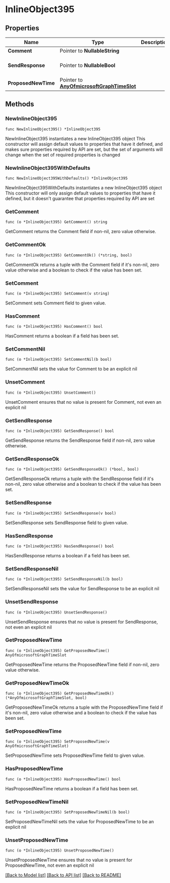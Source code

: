 # InlineObject395

## Properties

Name | Type | Description | Notes
------------ | ------------- | ------------- | -------------
**Comment** | Pointer to **NullableString** |  | [optional] 
**SendResponse** | Pointer to **NullableBool** |  | [optional] [default to false]
**ProposedNewTime** | Pointer to [**AnyOfmicrosoftGraphTimeSlot**](anyOf&lt;microsoft.graph.timeSlot&gt;.md) |  | [optional] 

## Methods

### NewInlineObject395

`func NewInlineObject395() *InlineObject395`

NewInlineObject395 instantiates a new InlineObject395 object
This constructor will assign default values to properties that have it defined,
and makes sure properties required by API are set, but the set of arguments
will change when the set of required properties is changed

### NewInlineObject395WithDefaults

`func NewInlineObject395WithDefaults() *InlineObject395`

NewInlineObject395WithDefaults instantiates a new InlineObject395 object
This constructor will only assign default values to properties that have it defined,
but it doesn't guarantee that properties required by API are set

### GetComment

`func (o *InlineObject395) GetComment() string`

GetComment returns the Comment field if non-nil, zero value otherwise.

### GetCommentOk

`func (o *InlineObject395) GetCommentOk() (*string, bool)`

GetCommentOk returns a tuple with the Comment field if it's non-nil, zero value otherwise
and a boolean to check if the value has been set.

### SetComment

`func (o *InlineObject395) SetComment(v string)`

SetComment sets Comment field to given value.

### HasComment

`func (o *InlineObject395) HasComment() bool`

HasComment returns a boolean if a field has been set.

### SetCommentNil

`func (o *InlineObject395) SetCommentNil(b bool)`

 SetCommentNil sets the value for Comment to be an explicit nil

### UnsetComment
`func (o *InlineObject395) UnsetComment()`

UnsetComment ensures that no value is present for Comment, not even an explicit nil
### GetSendResponse

`func (o *InlineObject395) GetSendResponse() bool`

GetSendResponse returns the SendResponse field if non-nil, zero value otherwise.

### GetSendResponseOk

`func (o *InlineObject395) GetSendResponseOk() (*bool, bool)`

GetSendResponseOk returns a tuple with the SendResponse field if it's non-nil, zero value otherwise
and a boolean to check if the value has been set.

### SetSendResponse

`func (o *InlineObject395) SetSendResponse(v bool)`

SetSendResponse sets SendResponse field to given value.

### HasSendResponse

`func (o *InlineObject395) HasSendResponse() bool`

HasSendResponse returns a boolean if a field has been set.

### SetSendResponseNil

`func (o *InlineObject395) SetSendResponseNil(b bool)`

 SetSendResponseNil sets the value for SendResponse to be an explicit nil

### UnsetSendResponse
`func (o *InlineObject395) UnsetSendResponse()`

UnsetSendResponse ensures that no value is present for SendResponse, not even an explicit nil
### GetProposedNewTime

`func (o *InlineObject395) GetProposedNewTime() AnyOfmicrosoftGraphTimeSlot`

GetProposedNewTime returns the ProposedNewTime field if non-nil, zero value otherwise.

### GetProposedNewTimeOk

`func (o *InlineObject395) GetProposedNewTimeOk() (*AnyOfmicrosoftGraphTimeSlot, bool)`

GetProposedNewTimeOk returns a tuple with the ProposedNewTime field if it's non-nil, zero value otherwise
and a boolean to check if the value has been set.

### SetProposedNewTime

`func (o *InlineObject395) SetProposedNewTime(v AnyOfmicrosoftGraphTimeSlot)`

SetProposedNewTime sets ProposedNewTime field to given value.

### HasProposedNewTime

`func (o *InlineObject395) HasProposedNewTime() bool`

HasProposedNewTime returns a boolean if a field has been set.

### SetProposedNewTimeNil

`func (o *InlineObject395) SetProposedNewTimeNil(b bool)`

 SetProposedNewTimeNil sets the value for ProposedNewTime to be an explicit nil

### UnsetProposedNewTime
`func (o *InlineObject395) UnsetProposedNewTime()`

UnsetProposedNewTime ensures that no value is present for ProposedNewTime, not even an explicit nil

[[Back to Model list]](../README.md#documentation-for-models) [[Back to API list]](../README.md#documentation-for-api-endpoints) [[Back to README]](../README.md)


